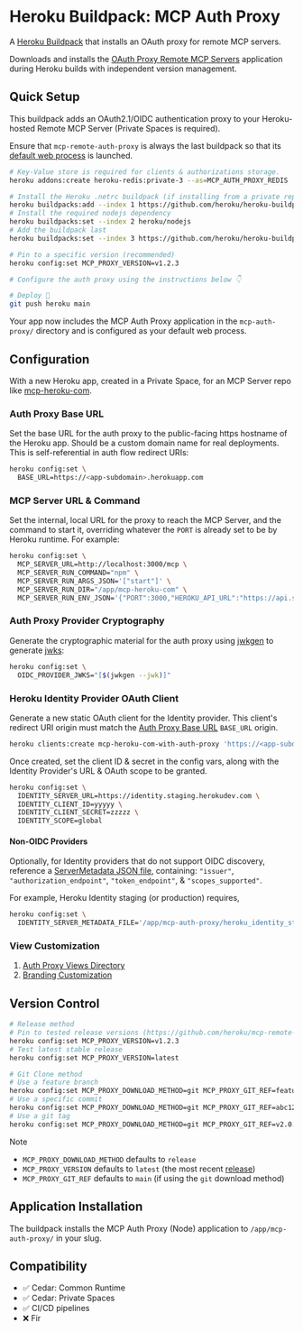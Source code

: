 # Heroku Buildpack: MCP Auth Proxy

A [Heroku Buildpack](https://devcenter.heroku.com/articles/buildpacks) that installs an OAuth proxy for remote MCP servers.

Downloads and installs the [OAuth Proxy Remote MCP Servers](https://github.com/heroku/mcp-remote-auth-proxy) application during Heroku builds with independent version management.

## Quick Setup

This buildpack adds an OAuth2.1/OIDC authentication proxy to your Heroku-hosted Remote MCP Server (Private Spaces is required).

Ensure that `mcp-remote-auth-proxy` is always the last buildpack so that its [default web process](bin/release) is launched.

```bash
# Key-Value store is required for clients & authorizations storage.
heroku addons:create heroku-redis:private-3 --as=MCP_AUTH_PROXY_REDIS

# Install the Heroku .netrc buildpack (if installing from a private repository)
heroku buildpacks:add --index 1 https://github.com/heroku/heroku-buildpack-github-netrc.git
# Install the required nodejs dependency
heroku buildpacks:set --index 2 heroku/nodejs
# Add the buildpack last
heroku buildpacks:set --index 3 https://github.com/heroku/heroku-buildpack-mcp-auth-proxy

# Pin to a specific version (recommended)
heroku config:set MCP_PROXY_VERSION=v1.2.3

# Configure the auth proxy using the instructions below 👇

# Deploy 🚀
git push heroku main
```

Your app now includes the MCP Auth Proxy application in the `mcp-auth-proxy/` directory and is configured as your default web process.

## Configuration

With a new Heroku app, created in a Private Space, for an MCP Server repo like [mcp-heroku-com](https://github.com/heroku/mcp-heroku-com).

### Auth Proxy Base URL

Set the base URL for the auth proxy to the public-facing https hostname of the Heroku app. Should be a custom domain name for real deployments. This is self-referential in auth flow redirect URIs:

```bash
heroku config:set \
  BASE_URL=https://<app-subdomain>.herokuapp.com
```

### MCP Server URL & Command

Set the internal, local URL for the proxy to reach the MCP Server, and the command to start it, overriding whatever the `PORT` is already set to be by Heroku runtime. For example:

```bash
heroku config:set \
  MCP_SERVER_URL=http://localhost:3000/mcp \
  MCP_SERVER_RUN_COMMAND="npm" \
  MCP_SERVER_RUN_ARGS_JSON='["start"]' \
  MCP_SERVER_RUN_DIR="/app/mcp-heroku-com" \
  MCP_SERVER_RUN_ENV_JSON='{"PORT":3000,"HEROKU_API_URL":"https://api.staging.herokudev.com"}'
```

### Auth Proxy Provider Cryptography

Generate the cryptographic material for the auth proxy using [jwkgen](https://github.com/rakutentech/jwkgen) to generate [jwks](https://github.com/panva/node-oidc-provider/tree/main/docs#jwks):

```bash
heroku config:set \
  OIDC_PROVIDER_JWKS="[$(jwkgen --jwk)]"
```

### Heroku Identity Provider OAuth Client

Generate a new static OAuth client for the Identity provider. This client's redirect URI origin must match the [Auth Proxy Base URL](#auth-proxy-base-url) `BASE_URL` origin.

```bash
heroku clients:create mcp-heroku-com-with-auth-proxy 'https://<app-subdomain>.herokuapp.com/interaction/identity/callback'
```

Once created, set the client ID & secret in the config vars, along with the Identity Provider's URL & OAuth scope to be granted.

```bash
heroku config:set \
  IDENTITY_SERVER_URL=https://identity.staging.herokudev.com \
  IDENTITY_CLIENT_ID=yyyyy \
  IDENTITY_CLIENT_SECRET=zzzzz \
  IDENTITY_SCOPE=global
```

#### Non-OIDC Providers

Optionally, for Identity providers that do not support OIDC discovery,
reference a [ServerMetadata JSON file](https://github.com/panva/openid-client/blob/v6.x/docs/interfaces/ServerMetadata.md), containing: `"issuer"`, `"authorization_endpoint"`, `"token_endpoint"`, & `"scopes_supported"`.

For example, Heroku Identity staging (or production) requires,

```bash
heroku config:set \
  IDENTITY_SERVER_METADATA_FILE='/app/mcp-auth-proxy/heroku_identity_staging_metadata.json'
```

### View Customization

1. [Auth Proxy Views Directory](https://github.com/heroku/mcp-remote-auth-proxy?tab=readme-ov-file#auth-proxy-views-directory)
2. [Branding Customization](https://github.com/heroku/mcp-remote-auth-proxy?tab=readme-ov-file#branding-customization)

## Version Control

```bash
# Release method
# Pin to tested release versions (https://github.com/heroku/mcp-remote-auth-proxy/releases)
heroku config:set MCP_PROXY_VERSION=v1.2.3
# Test latest stable release
heroku config:set MCP_PROXY_VERSION=latest

# Git Clone method
# Use a feature branch
heroku config:set MCP_PROXY_DOWNLOAD_METHOD=git MCP_PROXY_GIT_REF=feature-auth-v2
# Use a specific commit
heroku config:set MCP_PROXY_DOWNLOAD_METHOD=git MCP_PROXY_GIT_REF=abc123def
# Use a git tag
heroku config:set MCP_PROXY_DOWNLOAD_METHOD=git MCP_PROXY_GIT_REF=v2.0.0-beta
```
> [!NOTE]
> - `MCP_PROXY_DOWNLOAD_METHOD` defaults to `release`
> - `MCP_PROXY_VERSION` defaults to `latest` (the most recent [release](https://github.com/heroku/mcp-remote-auth-proxy/releases/latest))
> - `MCP_PROXY_GIT_REF` defaults to `main` (if using the `git` download method)

## Application Installation

The buildpack installs the MCP Auth Proxy (Node) application to `/app/mcp-auth-proxy/` in your slug.

## Compatibility

- :white_check_mark: Cedar: Common Runtime
- :white_check_mark: Cedar: Private Spaces
- :white_check_mark: CI/CD pipelines
- :x: Fir
